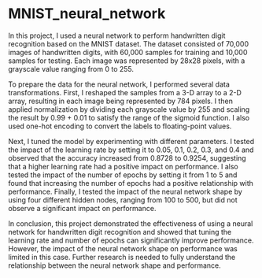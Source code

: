# MNIST_neural_network
In this project, I used a neural network to perform handwritten digit recognition based on the MNIST dataset. The dataset consisted of 70,000 images of handwritten digits, with 60,000 samples for training and 10,000 samples for testing. Each image was represented by 28x28 pixels, with a grayscale value ranging from 0 to 255.

To prepare the data for the neural network, I performed several data transformations. First, I reshaped the samples from a 3-D array to a 2-D array, resulting in each image being represented by 784 pixels. I then applied normalization by dividing each grayscale value by 255 and scaling the result by 0.99 + 0.01 to satisfy the range of the sigmoid function. I also used one-hot encoding to convert the labels to floating-point values.

Next, I tuned the model by experimenting with different parameters. I tested the impact of the learning rate by setting it to 0.05, 0.1, 0.2, 0.3, and 0.4 and observed that the accuracy increased from 0.8728 to 0.9254, suggesting that a higher learning rate had a positive impact on performance. I also tested the impact of the number of epochs by setting it from 1 to 5 and found that increasing the number of epochs had a positive relationship with performance. Finally, I tested the impact of the neural network shape by using four different hidden nodes, ranging from 100 to 500, but did not observe a significant impact on performance.

In conclusion, this project demonstrated the effectiveness of using a neural network for handwritten digit recognition and showed that tuning the learning rate and number of epochs can significantly improve performance. However, the impact of the neural network shape on performance was limited in this case. Further research is needed to fully understand the relationship between the neural network shape and performance.
 
